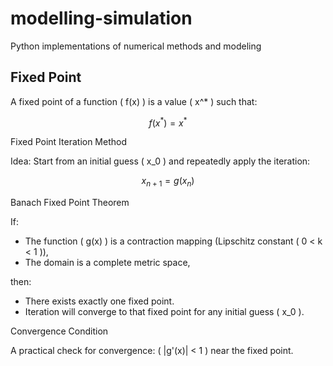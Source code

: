 # modelling-simulation
Python implementations of numerical methods and modeling


## Fixed Point

A fixed point of a function \( f(x) \) is a value \( x^* \) such that:

$$
f(x^*) = x^*
$$

Fixed Point Iteration Method

Idea: Start from an initial guess \( x_0 \) and repeatedly apply the iteration:

$$
x_{n+1} = g(x_n)
$$

Banach Fixed Point Theorem

If:

- The function \( g(x) \) is a contraction mapping (Lipschitz constant \( 0 < k < 1 \)),
- The domain is a complete metric space,

then:

- There exists exactly one fixed point.
- Iteration will converge to that fixed point for any initial guess \( x_0 \).

Convergence Condition

A practical check for convergence: \( |g'(x)| < 1 \) near the fixed point.

